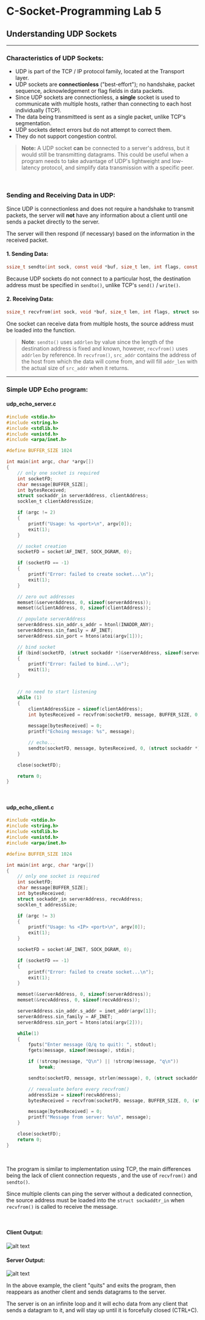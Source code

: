 # C-Socket-Programming Lab 5

## Understanding UDP Sockets

---

### Characteristics of UDP Sockets:

- UDP is part of the TCP / IP protocol family, located at the Transport layer.
- UDP sockets are **connectionless** ("best-effort"); no handshake, packet sequence, acknowledgement or flag fields in data packets.
- Since UDP sockets are connectionless, a **single** socket is used to communicate with multiple hosts, rather than connecting to each host individually (TCP).
- The data being transmitteed is sent as a single packet, unlike TCP's segmentation.
- UDP sockets detect errors but do not attempt to correct them.
- They do not support congestion control.

> **Note:** A UDP socket **can** be connected to a server's address, but it would still be transmitting datagrams. This could be useful when a program needs to take advantage of UDP's lightweight and low-latency protocol, and simplify data transmission with a specific peer.

<br>


### Sending and Receiving Data in UDP:

Since UDP is connectionless and does not require a handshake to transmit packets, the server will **not** have any information about a client until one sends a packet directly to the server.

The server will then respond (if necessary) based on the information in the received packet.



#### 1. Sending Data:

```c
ssize_t sendto(int sock, const void *buf, size_t len, int flags, const struct sockaddr *to, socklen_t addrlen);
```

Because UDP sockets do not connect to a particular host, the destination address must be specified in `sendto()`, unlike TCP's `send()` / `write()`.



#### 2. Receiving Data:

```c
ssize_t recvfrom(int sock, void *buf, size_t len, int flags, struct sockaddr *src_addr, socklen_t *addrlen);
```

One socket can receive data from multiple hosts, the source address must be loaded into the function.

> **Note**: `sendto()` uses `addrlen` by value since the length of the destination address is fixed and known, however, `recvfrom()` uses `addrlen` by reference.
> In `recvfrom()`, `src_addr` contains the address of the host from which the data will come from, and will fill `addr_len` with the actual size of `src_addr` when it returns.


---

### Simple UDP Echo program:

#### udp_echo_server.c

```c
#include <stdio.h>
#include <string.h>
#include <stdlib.h>
#include <unistd.h>
#include <arpa/inet.h>

#define BUFFER_SIZE 1024

int main(int argc, char *argv[])
{
    // only one socket is required
    int socketFD;
    char message[BUFFER_SIZE];
    int bytesReceived;
    struct sockaddr_in serverAddress, clientAddress;
    socklen_t clientAddressSize;

    if (argc != 2)
    {
        printf("Usage: %s <port>\n", argv[0]);
        exit(1);
    }

    // socket creation
    socketFD = socket(AF_INET, SOCK_DGRAM, 0);

    if (socketFD == -1)
    {
        printf("Error: failed to create socket...\n");
        exit(1);
    }

    // zero out addresses
    memset(&serverAddress, 0, sizeof(serverAddress));
    memset(&clientAddress, 0, sizeof(clientAddress));

    // populate serverAddress
    serverAddress.sin_addr.s_addr = htonl(INADDR_ANY);
    serverAddress.sin_family = AF_INET;
    serverAddress.sin_port = htons(atoi(argv[1]));

    // bind socket
    if (bind(socketFD, (struct sockaddr *)&serverAddress, sizeof(serverAddress)) == -1)
    {
        printf("Error: failed to bind...\n");
        exit(1);
    }


    // no need to start listening
    while (1)
    {
        clientAddressSize = sizeof(clientAddress);
        int bytesReceived = recvfrom(socketFD, message, BUFFER_SIZE, 0, (struct sockaddr *)&clientAddress, &clientAddressSize);
        
        message[bytesReceived] = 0;
        printf("Echoing message: %s", message);

        // echo...
        sendto(socketFD, message, bytesReceived, 0, (struct sockaddr *)&clientAddress, clientAddressSize);
    }

    close(socketFD);

    return 0;
}
```
<br>

#### udp_echo_client.c

```c
#include <stdio.h>
#include <string.h>
#include <stdlib.h>
#include <unistd.h>
#include <arpa/inet.h>

#define BUFFER_SIZE 1024

int main(int argc, char *argv[])
{
    // only one socket is required
    int socketFD;
    char message[BUFFER_SIZE];
    int bytesReceived;
    struct sockaddr_in serverAddress, recvAddress;
    socklen_t addressSize;

    if (argc != 3)
    {
        printf("Usage: %s <IP> <port>\n", argv[0]);
        exit(1);
    }

    socketFD = socket(AF_INET, SOCK_DGRAM, 0);

    if (socketFD == -1)
    {
        printf("Error: failed to create socket...\n");
        exit(1);
    }

    memset(&serverAddress, 0, sizeof(serverAddress));
    memset(&recvAddress, 0, sizeof(recvAddress));

    serverAddress.sin_addr.s_addr = inet_addr(argv[1]);
    serverAddress.sin_family = AF_INET;
    serverAddress.sin_port = htons(atoi(argv[2]));

    while(1)
    {
        fputs("Enter message (Q/q to quit): ", stdout);
        fgets(message, sizeof(message), stdin);

        if (!strcmp(message, "Q\n") || !strcmp(message, "q\n"))
            break;

        sendto(socketFD, message, strlen(message), 0, (struct sockaddr *)&serverAddress, sizeof(serverAddress));

        // reevaluate before every recvfrom()
        addressSize = sizeof(recvAddress);
        bytesReceived = recvfrom(socketFD, message, BUFFER_SIZE, 0, (struct sockaddr *)&recvAddress, &addressSize);

        message[bytesReceived] = 0;
        printf("Message from server: %s\n", message);
    }

    close(socketFD);
    return 0;
}
```
<br>

The program is similar to implementation using TCP, the main differences being the lack of client connection requests , and the use of `recvfrom()` and `sendto()`.

Since multiple clients can ping the server without a dedicated connection, the source address must be loaded into the `struct sockaddtr_in` when `recvfrom()` is called to receive the message.

<br>

#### Client Output:
![alt text](image-1.png)


#### Server Output:
![alt text](image.png)

In the above example, the client "quits" and exits the program, then reappears as another client and sends datagrams to the server.

The server is on an infinite loop and it will echo data from any client that sends a datagram to it, and will stay up until it is forcefully closed (CTRL+C).
